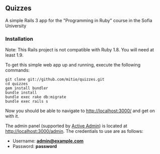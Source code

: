 ## Quizzes

A simple Rails 3 app for the "Programming in Ruby" course in the Sofia University

### Installation

Note: This Rails project is not compatible with Ruby 1.8. You will need at least 1.9.

To get this simple web app up and running, execute the following commands:

    git clone git://github.com/mitio/quizzes.git
    cd quizzes
    gem install bundler
    bundle install
    bundle exec rake db:migrate
    bundle exec rails s

Now you should be able to navigate to [http://localhost:3000/](http://localhost:3000/) and get on with it.

The admin panel (supported by [Active Admin](http://activeadmin.info)) is located at [http://localhost:3000/admin](http://localhost:3000/admin). The credentials to use are as follows:

* Username: **admin@example.com**
* Password: **password**

